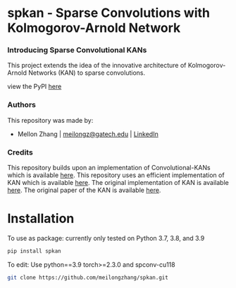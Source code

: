 # spkan - Sparse Convolutions with Kolmogorov-Arnold Network
### Introducing Sparse Convolutional KANs
This project extends the idea of the innovative architecture of Kolmogorov-Arnold Networks (KAN) to sparse convolutions.

view the PyPI [here](https://pypi.org/project/spkan/)

### Authors
This repository was made by:
 - Mellon Zhang | meilongz@gatech.edu | [LinkedIn](https://www.linkedin.com/in/meilongzhang/)

### Credits
This repository builds upon an implementation of Convolutional-KANs which is available [here](https://github.com/AntonioTepsich/Convolutional-KANs).
This repository uses an efficient implementation of KAN which is available [here](https://github.com/Blealtan/efficient-kan).
The original implementation of KAN is available [here](https://github.com/KindXiaoming/pykan). 
The original paper of the KAN is available [here](https://arxiv.org/pdf/2404.19756).

# Installation
To use as package: currently only tested on Python 3.7, 3.8, and 3.9

```bash
pip install spkan
```

To edit: 
Use python==3.9 torch>=2.3.0 and spconv-cu118

```bash
git clone https://github.com/meilongzhang/spkan.git
```
